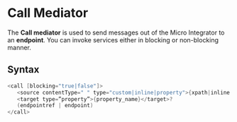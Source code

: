 # Call Mediator

The **Call mediator** is used to send messages out of the Micro Integrator to an **endpoint**. You can invoke services either in blocking or non-blocking manner.

## Syntax

``` java
<call [blocking="true|false"]>
   <source contentType=" " type="custom|inline|property">{xpath|inline|property}</source>?
   <target type=”property”>{property_name}</target>?
   (endpointref | endpoint)
</call>
```
